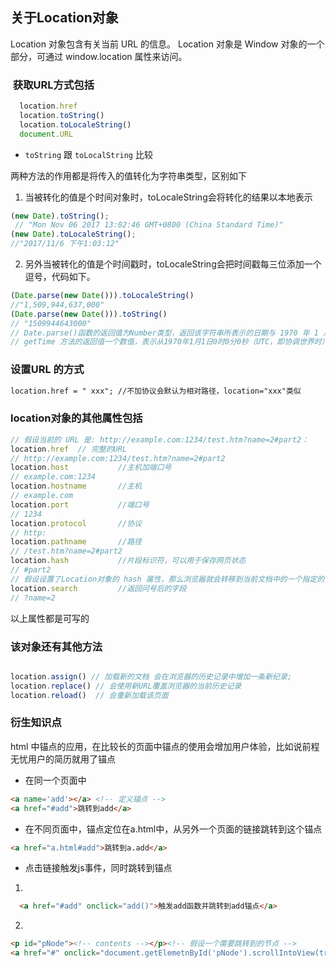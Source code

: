 ## 关于Location对象

Location 对象包含有关当前 URL 的信息。 Location 对象是 Window 对象的一个部分，可通过 window.location 属性来访问。

###  获取URL方式包括
```js
  location.href
  location.toString()
  location.toLocaleString()
  document.URL
```
* `toString` 跟 `toLocalString` 比较

两种方法的作用都是将传入的值转化为字符串类型，区别如下

1. 当被转化的值是个时间对象时，toLocaleString会将转化的结果以本地表示
```js
(new Date).toString();
 // "Mon Nov 06 2017 13:02:46 GMT+0800 (China Standard Time)"
(new Date).toLocaleString();
//"2017/11/6 下午1:03:12"
```

2. 另外当被转化的值是个时间戳时，toLocaleString会把时间戳每三位添加一个逗号，代码如下。
```js
(Date.parse(new Date())).toLocaleString()
//"1,509,944,637,000"
(Date.parse(new Date())).toString()
// "1509944643000"
// Date.parse()函数的返回值为Number类型，返回该字符串所表示的日期与 1970 年 1 月 1 日 0时0分0秒之间相差的毫秒数。
// getTime 方法的返回值一个数值，表示从1970年1月1日0时0分0秒（UTC，即协调世界时）距离该日期对象所代表时间的毫秒数。
```


### 设置URL 的方式

```html
location.href = " xxx"; //不加协议会默认为相对路径，location="xxx"类似
```

### location对象的其他属性包括

```js
// 假设当前的 URL 是: http://example.com:1234/test.htm?name=2#part2：
location.href  // 完整的URL
// http://example.com:1234/test.htm?name=2#part2
location.host           //主机加端口号
// example.com:1234
location.hostname       //主机
// example.com
location.port           //端口号
// 1234
location.protocol       //协议
// http:
location.pathname       //路径
// /test.htm?name=2#part2
location.hash           //片段标识符，可以用于保存网页状态
// #part2
// 假设设置了Location对象的 hash 属性，那么浏览器就会转移到当前文档中的一个指定的位置。
location.search         //返回问号后的字段
// ?name=2
```
以上属性都是可写的

### 该对象还有其他方法

```js

location.assign() // 加载新的文档 会在浏览器的历史记录中增加一条新纪录;
location.replace() // 会使用新URL覆盖浏览器的当前历史记录
location.reload()  // 会重新加载该页面

```
### 衍生知识点
html 中锚点的应用，在比较长的页面中锚点的使用会增加用户体验，比如说前程无忧用户的简历就用了锚点
* 在同一个页面中

```html
<a name='add'></a> <!-- 定义锚点 -->
<a href="#add">跳转到add</a>
```
* 在不同页面中，锚点定位在a.html中，从另外一个页面的链接跳转到这个锚点

 ``` html 
 <a href="a.html#add">跳转到a.add</a>

 ```
 * 点击链接触发js事件，同时跳转到锚点
  1. 
  ```html
    <a href="#add" onclick="add()">触发add函数并跳转到add锚点</a>
  ```
  2. 
  ``` html
  <p id="pNode"><!-- contents --></p><!-- 假设一个需要跳转到的节点 -->
  <a href="#" onclick="document.getElemetnById('pNode').scrollIntoView(true);return false;">通过scrollIntoView实现锚点效果</a>
  ```
  
